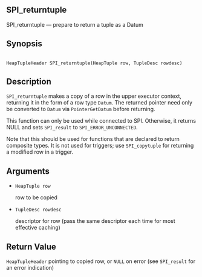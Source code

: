 ## SPI\_returntuple

SPI\_returntuple — prepare to return a tuple as a Datum

## Synopsis

```

HeapTupleHeader SPI_returntuple(HeapTuple row, TupleDesc rowdesc)
```

## Description

`SPI_returntuple` makes a copy of a row in the upper executor context, returning it in the form of a row type `Datum`. The returned pointer need only be converted to `Datum` via `PointerGetDatum` before returning.

This function can only be used while connected to SPI. Otherwise, it returns NULL and sets `SPI_result` to `SPI_ERROR_UNCONNECTED`.

Note that this should be used for functions that are declared to return composite types. It is not used for triggers; use `SPI_copytuple` for returning a modified row in a trigger.

## Arguments

* `HeapTuple row`

    row to be copied

* `TupleDesc rowdesc`

    descriptor for row (pass the same descriptor each time for most effective caching)

## Return Value

`HeapTupleHeader` pointing to copied row, or `NULL` on error (see `SPI_result` for an error indication)